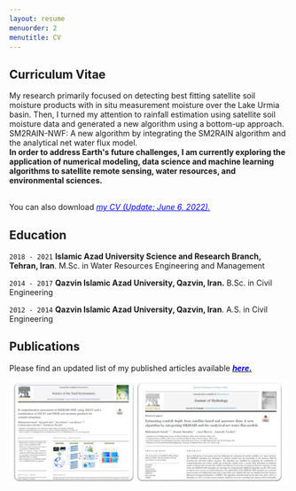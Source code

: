 ```yaml
---
layout: resume
menuorder: 2
menutitle: CV
---
```

## Curriculum Vitae

My research primarily focused on detecting best fitting satellite soil moisture products with in situ measurement moisture over the Lake Urmia basin. Then, I turned my attention to rainfall estimation using satellite soil moisture data and generated a new algorithm using a bottom-up approach. <br/> SM2RAIN-NWF: A new algorithm by integrating the SM2RAIN algorithm and the analytical net water flux model. <br/>
__In order to address Earth's future challenges, I am currently exploring the application of numerical modeling, data science and machine learning algorithms to satellite remote sensing, water resources, and environmental sciences.__

<br/> You can also download *<a href="/assets//CV_MS_(June 0).pdf" style="color: blue; text-decoration: underline;text-decoration-style: line;">my CV (Update: June 6, 2022).</a>*

## Education

`2018 - 2021`
__Islamic Azad University Science and Research Branch, Tehran, Iran__.
M.Sc. in Water Resources Engineering and Management

`2014 - 2017`
__Qazvin Islamic Azad University, Qazvin, Iran.__
B.Sc. in Civil Engineering

`2012 - 2014`
__Qazvin Islamic Azad University, Qazvin, Iran__.
A.S. in Civil Engineering


## Publications
Please find an updated list of my published articles available [<span style="color: blue"> __*here.*__ </span>](https://scholar.google.com/citations?user=SI0yqk0AAAAJ&hl=en)

<img src="/assets//Publications.png" alt="Publications">



<!-- ### Footer

Last updated: May 2013 -->


